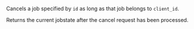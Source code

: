 Cancels a job specified by `id` as long as that job belongs to `client_id`.

Returns the current jobstate after the cancel request has been processed.

